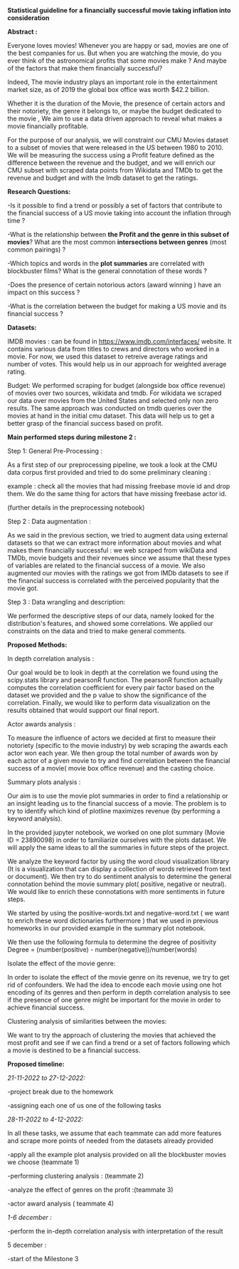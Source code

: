 ﻿**Statistical guideline for a financially successful movie taking inflation into consideration**


**Abstract :**

Everyone loves movies! Whenever you are happy or sad, movies are one of the best companies for us. But when you are watching the movie, do you ever think of the astronomical profits that some movies make ? And maybe of the factors that make them financially successful?

Indeed, The movie industry plays an important role in the entertainment market size, as of 2019 the global box office was worth $42.2 billion.

Whether it is the duration of the Movie, the presence of certain actors and their notoriety, the genre it belongs to, or maybe the budget dedicated to the movie , We aim to use a data driven approach to reveal what makes a movie financially profitable.

For the purpose of our analysis, we will constraint our CMU Movies dataset to a subset of movies that were released in the US between 1980 to 2010.  We will be measuring the success using a Profit feature defined as the difference between the revenue and the budget, and we will enrich our CMU subset with scraped data points from Wikidata and TMDb to get the revenue and budget and with the Imdb dataset to get the ratings. 


**Research Questions:**

-Is it possible to find a trend or possibly a set of factors that contribute to the financial success of a US movie taking into account the inflation through time ?

-What is the relationship between **the Profit and the genre in this subset of movies**? What are the most common **intersections between genres** (most common pairings) ?

-Which topics and words in the **plot summaries** are correlated with blockbuster films? What is the general connotation of these words ? 

-Does the presence of certain notorious actors (award winning ) have an impact on this success ?

-What is the correlation between the budget for making a US movie and its financial success ?  



**Datasets:**

IMDB movies : can be found in https://www.imdb.com/interfaces/ website. It contains 
various data from titles to crews and directors who worked in a movie.
For now, we used this dataset to retreive average ratings and number of votes.
This would help us in our approach for weighted average rating.

Budget: We performed scraping for budget (alongside box office revenue) of movies over two sources, wikidata
and tmdb. For wikidata we scraped our data over movies from the United States
and selected only non zero results. The same approach was conducted on tmdb queries
over the movies at hand in the initial cmu dataset. This data will help us
to get a better grasp of the financial success based on profit.



**Main performed steps during milestone 2 :**



Step 1: General Pre-Processing :

As a first step of our preprocessing pipeline, we took a look at the CMU data corpus first provided and tried to do some preliminary cleaning : 

example : check all the movies that had missing freebase movie id and drop them. We do the same thing for actors that have missing freebase actor id. 

(further details in the preprocessing notebook)

Step 2 : Data augmentation :

As we said in the previous section, we tried to augment data using external datasets so that we can extract more information about movies and what makes them financially successful : we web scraped from wikiData and TMDb, movie budgets and their revenues since we assume that these types of variables are related to the financial success of a movie. We also augmented our movies with the ratings we got from IMDb datasets to see if the financial success is correlated with the perceived popularity that the movie got. 

Step 3 : Data wrangling and description:

We performed the descriptive steps of our data, namely looked for the distribution's features, and showed some correlations. We applied our constraints on the data and tried to make general comments.


**Proposed Methods:**

In depth correlation analysis :

Our goal would be to look in depth at the correlation we found using the  scipy.stats library and pearsonR function. The pearsonR function actually computes the correlation coefficient for every pair factor based on the dataset we provided and the p value to show the significance of the correlation. Finally, we would like to perform data visualization on the results obtained that would support our final report.

Actor awards analysis :

To measure the influence of actors we decided at first to measure their notoriety (specific to the movie industry) by web scraping the awards each actor won each year. We then group the total number of awards won by each actor of a given movie to try and find correlation between the financial success of a movie( movie box office revenue) and the casting choice. 

Summary plots analysis :

Our aim is to use the movie plot summaries in order to find a relationship or an insight leading us to the financial success of a movie. The problem is to try to identify which kind of plotline maximizes revenue (by performing a keyword analysis). 

In the provided jupyter notebook, we worked on one plot summary (Movie ID = 23890098) in order to familiarize ourselves with the plots dataset. We will apply the same ideas to all the summaries in future steps of the project. 

We analyze the keyword factor by using the word cloud visualization library (It is a visualization that can display a collection of words retrieved from text or document). We then try to do sentiment analysis to determine the general connotation behind the movie summary plot( positive, negative or neutral). We would like to enrich these connotations with more sentiments in future steps.

We started by using the positive-words.txt and negative-word.txt ( we want to enrich these word dictionaries furthermore ) that we used in previous homeworks in our provided example in the summary plot notebook. 

We then use the following formula to determine the degree of positivity Degree = (number(positive) - number(negative))/number(words) 

Isolate the effect of the movie genre:

In order to isolate the effect of the movie genre on its revenue, we try to get rid of confounders. We had the idea to encode each movie using one hot encoding of its genres and then perform in depth correlation analysis to see if the presence of one genre might be important for the movie in order to achieve financial success. 

Clustering analysis of similarities between the movies:

We want to try the approach of clustering the movies that achieved the most profit and see if we can find a trend or a set of factors following which a movie is destined to be a financial success.

**Proposed timeline:**

*21-11-2022 to 27-12-2022:*

-project break due to the homework 

-assigning each one of us one of the following tasks 

*28-11-2022 to 4-12-2022:* 

In all these tasks, we assume that each teammate can add more features and scrape more points of needed from the datasets already provided

-apply all the example plot analysis provided on all the blockbuster movies we choose (teammate 1)

-performing clustering analysis : (teammate 2)

-analyze the effect of genres on the profit :(teammate 3)

-actor award analysis ( teammate 4)

*1-6 december :*

-perform the in-depth correlation analysis with interpretation of the result

5 december :

-start of the Milestone 3 






